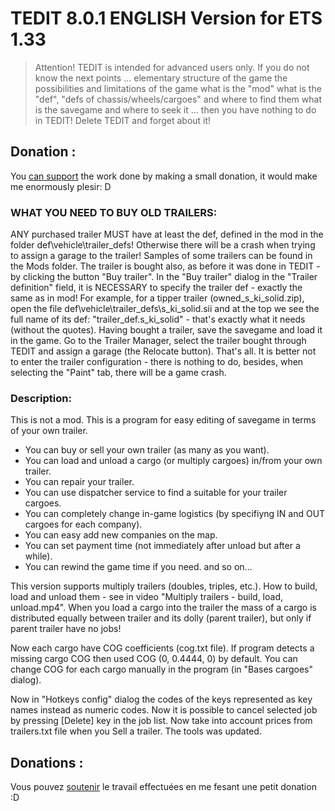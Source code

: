 # TEDIT 8.0.1 ENGLISH Version for ETS 1.33

> Attention!
TEDIT is intended for advanced users only.
If you do not know the next points ...
elementary structure of the game
the possibilities and limitations of the game
what is the "mod"
what is the "def", "defs of chassis/wheels/cargoes" and where to find them
what is the savegame and where to seek it
... then you have nothing to do in TEDIT! Delete TEDIT and forget about it!

## Donation :

You [can support](https://www.paypal.me/tfrpcommunity) the work done by making a small donation, it would make me enormously plesir: D

### WHAT YOU NEED TO BUY OLD TRAILERS:
ANY purchased trailer MUST have at least the def, defined in the mod in the folder def\vehicle\trailer_defs\! Otherwise there will be a crash when trying to assign a garage to the trailer! Samples of some trailers can be found in the Mods folder.
The trailer is bought also, as before it was done in TEDIT - by clicking the button "Buy trailer". In the "Buy trailer" dialog in the "Trailer definition" field, it is NECESSARY to specify the trailer def - exactly the same as in mod!
For example, for a tipper trailer (owned_s_ki_solid.zip), open the file def\vehicle\trailer_defs\s_ki_solid.sii and at the top we see the full name of its def: "trailer_def.s_ki_solid" - that's exactly what it needs (without the quotes).
Having bought a trailer, save the savegame and load it in the game.
Go to the Trailer Manager, select the trailer bought through TEDIT and assign a garage (the Relocate button). That's all.
It is better not to enter the trailer configuration - there is nothing to do, besides, when selecting the "Paint" tab, there will be a game crash.

### Description:
This is not a mod. This is a program for easy editing of savegame in terms of your own trailer.
- You can buy or sell your own trailer (as many as you want).
- You can load and unload a cargo (or multiply cargoes) in/from your own trailer.
- You can repair your trailer.
- You can use dispatcher service to find a suitable for your trailer cargoes.
- You can completely change in-game logistics (by specifiyng IN and OUT cargoes for each company).
- You can easy add new companies on the map.
- You can set payment time (not immediately after unload but after a while).
- You can rewind the game time if you need.
and so on...

This version supports multiply trailers (doubles, triples, etc.). How to build, load and unload them - see in video "Multiply trailers - build, load, unload.mp4". When you load a cargo into the trailer the mass of a cargo is distributed equally between trailer and its dolly (parent trailer), but only if parent trailer have no jobs! 

Now each cargo have COG coefficients (cog.txt file). If program detects a missing cargo COG then used COG (0, 0.4444, 0) by default. You can change COG for each cargo manually in the program (in "Bases cargoes" dialog). 

Now in "Hotkeys config" dialog the codes of the keys represented as key names instead as numeric codes.
Now it is possible to cancel selected job by pressing [Delete] key in the job list.
Now take into account prices from trailers.txt file when you Sell a trailer.
The tools was updated.


## Donations :

Vous pouvez [soutenir](https://www.paypal.me/tfrpcommunity) le travail effectuées en me fesant une petit donation :D
